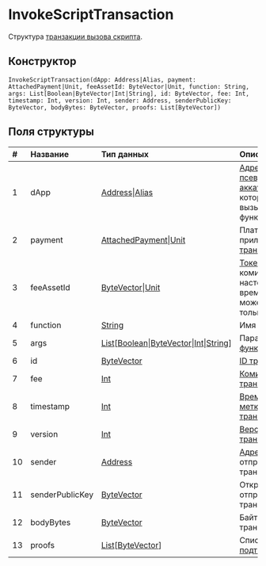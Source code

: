 # InvokeScriptTransaction

Структура [транзакции вызова скрипта](/blockchain/transaction-type/invoke-script-transaction.md).

## Конструктор

``` ride
InvokeScriptTransaction(dApp: Address|Alias, payment: AttachedPayment|Unit, feeAssetId: ByteVector|Unit, function: String, args: List[Boolean|ByteVector|Int|String], id: ByteVector, fee: Int, timestamp: Int, version: Int, sender: Address, senderPublicKey: ByteVector, bodyBytes: ByteVector, proofs: List[ByteVector])
```

## Поля структуры

| # | Название | Тип данных | Описание |
| :--- | :--- | :--- | :--- |
| 1 | dApp | [Address](/ride/structures/common-structures/address.md)&#124;[Alias](/ride/structures/common-structures/alias.md) | [Адрес](/blockchain/address.md) или [псевдоним](/blockchain/alias.md) [аккаунта](/blockchain/account.md), который вызывает функцию |
| 2 | payment | [AttachedPayment](/ride/structures/common-structures/attached-payment.md)&#124;[Unit](/ride/data-types/unit.md) | Платёж, приложенный к [транзакции](/blockchain/transaction.md) |
| 3 | feeAssetId | [ByteVector](/ride/data-types/byte-vector.md)&#124;[Unit](/ride/data-types/unit.md) | [Токен](/blockchain/token.md) комиссии. В настоящее время им может быть только [ACRYL](/blockchain/token/acryl.md) |
| 4 | function | [String](/ride/data-types/string.md) | Имя [функции](/ride/functions.md) |
| 5 | args | [List](/ride/data-types/list.md)[[Boolean](/ride/data-types/boolean.md)&#124;[ByteVector](/ride/data-types/byte-vector.md)&#124;[Int](/ride/data-types/int.md)&#124;[String](/ride/data-types/string.md)] | Параметры[ функции](/ride/functions.md) |
| 6 | id | [ByteVector](/ride/data-types/byte-vector.md) | [ID транзакции](/blockchain/transaction/transaction-id.md) |
| 7 | fee | [Int](/ride/data-types/int.md) | [Комиссия за транзакцию](/blockchain/transaction/transaction-fee.md) |
| 8 | timestamp | [Int](/ride/data-types/int.md) | [Временная метка транзакции](/blockchain/transaction/transaction-timestamp.md) |
| 9 | version | [Int](/ride/data-types/int.md) | [Версия транзакции](/blockchain/transaction/transaction-version.md) |
| 10 | sender | [Address](/ride/structures/common-structures/address.md) | [Адрес](/blockchain/address.md) отправителя транзакции |
| 11 | senderPublicKey | [ByteVector](/ride/data-types/byte-vector.md) | Открытый ключ отправителя транзакции |
| 12 | bodyBytes | [ByteVector](/ride/data-types/byte-vector.md) | Байты тела транзакции |
| 13 | proofs | [List](/ride/data-types/list.md)[[ByteVector](/ride/data-types/byte-vector.md)] | Список [подтверждений](/blockchain/transaction/transaction-proof.md) |
